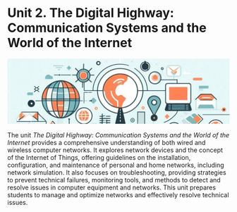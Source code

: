 # Unit 2. The Digital Highway: Communication Systems and the World of the Internet

<img class="header" src="../images/ud2_ict4.jpeg"/>

The unit *The Digital Highway: Communication Systems and the World of the Internet* provides a comprehensive understanding of both wired and wireless computer networks. It explores network devices and the concept of the Internet of Things, offering guidelines on the installation, configuration, and maintenance of personal and home networks, including network simulation. It also focuses on troubleshooting, providing strategies to prevent technical failures, monitoring tools, and methods to detect and resolve issues in computer equipment and networks. This unit prepares students to manage and optimize networks and effectively resolve technical issues.